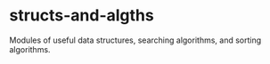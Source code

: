 # structs-and-algths
Modules of useful data structures, searching algorithms, and sorting algorithms.
